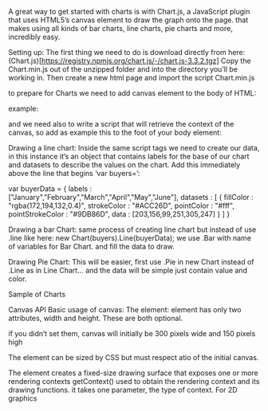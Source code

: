 A great way to get started with charts is with Chart.js, a JavaScript plugin that uses HTML5’s canvas element to draw the graph onto the page. that makes using all kinds of bar charts, line charts, pie charts and more, incredibly easy.

Setting up:
The first thing we need to do is download directly from here: (Chart.js)[https://registry.npmjs.org/chart.js/-/chart.js-3.3.2.tgz] Copy the Chart.min.js out of the unzipped folder and into the directory you’ll be working in. Then create a new html page and import the script Chart.min.js

to prepare for Charts we need to add canvas element to the body of HTML:

example: <canvas id="buyers" width="600" height="400"></canvas>

and we need also to write a script that will retrieve the context of the canvas, so add as example this to the foot of your body element:

<script> var buyers = document.getElementById('buyers').getContext('2d'); new Chart(buyers).Line(buyerData); </script>

Drawing a line chart:
Inside the same script tags we need to create our data, in this instance it’s an object that contains labels for the base of our chart and datasets to describe the values on the chart. Add this immediately above the line that begins ‘var buyers=’:

var buyerData = { labels : ["January","February","March","April","May","June"], datasets : [ { fillColor : "rgba(172,194,132,0.4)", strokeColor : "#ACC26D", pointColor : "#fff", pointStrokeColor : "#9DB86D", data : [203,156,99,251,305,247] } ] }

Drawing a bar Chart:
same process of creating line chart but instead of use .line like here: new Chart(buyers).Line(buyerData); we use .Bar with name of variables for Bar Chart. and fill the data to draw.

Drawing Pie Chart:
This will be easier, first use .Pie in new Chart instead of .Line as in Line Chart… and the data will be simple just contain value and color.

Sample of Charts

Canvas API
Basic usage of canvas:
The <canvas> element:
<canvas> element has only two attributes, width and height. These are both optional.

if you didn’t set them, canvas will initially be 300 pixels wide and 150 pixels high

The element can be sized by CSS but must respect atio of the initial canvas.

The <canvas> element creates a fixed-size drawing surface that exposes one or more rendering contexts getContext() used to obtain the rendering context and its drawing functions. it takes one parameter, the type of context. For 2D graphics
